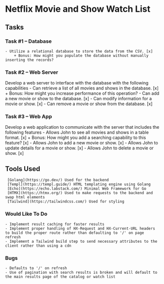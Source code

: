 # Netflix Movie and Show Watch List

## Tasks

### Task #1 – Database
    - Utilize a relational database to store the data from the CSV. [x]
        + Bonus: How might you populate the database without manually inserting the records?

### Task #2 – Web Server

Develop a web server to interface with the database with the following capabilities
    - Can retrieve a list of all movies and shows in the database. [x]
        + Bonus: How might you increase performance of this operation?
    - Can add a new movie or show to the database. [x]
    - Can modify information for a movie or show. [x]
    - Can remove a movie or show from the database. [x]
 
### Task #3 – Web App

Develop a web application to communicate with the server that includes the following features
    - Allows John to see all movies and shows in a table format. [x]
        + Bonus: How might you add a searching capability to this feature? [x]
    - Allows John to add a new movie or show. [x]
    - Allows John to update details for a movie or show. [x]
    - Allows John to delete a movie or show. [x]

## Tools Used
     [Golang](https://go.dev/) Used for the backend
     [Templ](https://templ.guide/) HTML templating engine using Golang
     [Echo](https://echo.labstack.com/) Minimal Web Framework for Go
     [HTMX](https://htmx.org/) Used to make requests to the backend and swap html elements
     [Tailwind](https://tailwindcss.com/) Used for styling

### Would Like To Do
    - Implement result caching for faster results
    - Implement proper handling of HX-Request and HX-Current-URL headers to build the proper route rather than defaulting to '/' on page refresh
    - Implement a Tailwind build step to send necessary attributes to the client rather than using a cdn

### Bugs
    - Defaults to '/' on refresh
    - Use of pagination with search results is broken and will default to the main results page of the catalog or watch list
